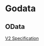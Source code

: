 # Godata

## OData

[V2 Specification](https://www.odata.org/documentation/odata-version-2-0/overview/#ServiceMetadataDocument)
